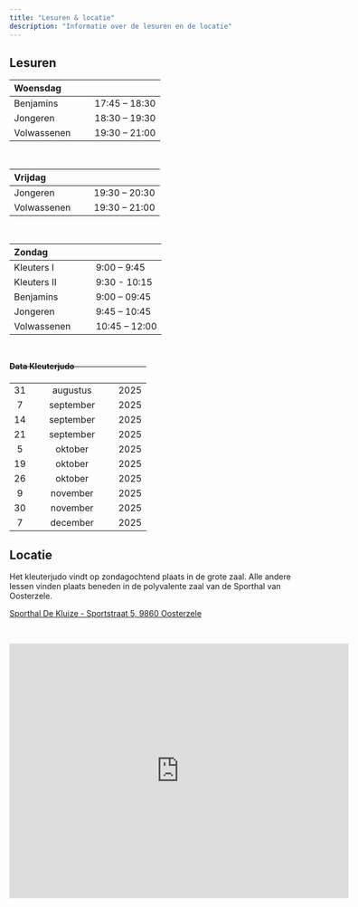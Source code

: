 ```yaml
---
title: "Lesuren & locatie"
description: "Informatie over de lesuren en de locatie"
---
```


## Lesuren

| Woensdag &nbsp; &nbsp; &nbsp; &nbsp; &nbsp; |               |
| :------------------------------------------ | :------------ |
| Benjamins                                   | 17:45 – 18:30 |
| Jongeren                                    | 18:30 – 19:30 |
| Volwassenen                                 | 19:30 – 21:00 |

&nbsp;

| Vrijdag &nbsp; &nbsp; &nbsp; &nbsp; &nbsp; &nbsp; &nbsp; &nbsp; |               |
| :-------------------------------------------------------------- | :------------ |
| Jongeren                                                        | 19:30 – 20:30 |
| Volwassenen                                                     | 19:30 – 21:00 |

&nbsp;

| Zondag &nbsp; &nbsp; &nbsp; &nbsp; &nbsp; &nbsp; &nbsp; &nbsp; |               |
| :------------------------------------------------------------- | :------------ |
| Kleuters I                                                     | 9:00 – 9:45   |
| Kleuters II                                                    | 9:30 - 10:15  |
| Benjamins                                                      | 9:00 – 09:45  |
| Jongeren                                                       | 9:45 – 10:45  |
| Volwassenen                                                    | 10:45 – 12:00 |

&nbsp;

<p style="margin-bottom:-1.5rem;"><strong>Data Kleuterjudo</strong></p>

|     | <span style="visibility:hidden;">Data Kleuterjudo</span> |      |
| :-: | :------------------------------------------------------: | ---- |
| 31  |                         augustus                         | 2025 |
|  7  |                        september                         | 2025 |
| 14  |                        september                         | 2025 |
| 21  |                        september                         | 2025 |
|  5  |                         oktober                          | 2025 |
| 19  |                         oktober                          | 2025 |
| 26  |                         oktober                          | 2025 |
|  9  |                         november                         | 2025 |
| 30  |                         november                         | 2025 |
|  7  |                         december                         | 2025 |

## Locatie

Het kleuterjudo vindt op zondagochtend plaats in de grote zaal. Alle andere lessen vinden plaats beneden in de polyvalente zaal van de Sporthal van Oosterzele.

<!-- Of gewoon HTML gebruiken -->
<a href="https://maps.app.goo.gl/Q8AyenhvYdnUiAMu7" target="_blank" rel="noopener noreferrer">
  Sporthal De Kluize - Sportstraat 5, 9860 Oosterzele
</a>

&nbsp;

<iframe src="https://www.google.com/maps/embed?pb=!1m18!1m12!1m3!1d5028.140722535339!2d3.7947159999999998!3d50.9409118!2m3!1f0!2f0!3f0!3m2!1i1024!2i768!4f13.1!3m3!1m2!1s0x47c30ac89903fe31%3A0x224c3b92638a84a9!2sSporthal%20De%20Kluize!5e0!3m2!1sen!2sbe!4v1755594562793!5m2!1sen!2sbe" width="600" height="450" style="border:0;" allowfullscreen="" loading="lazy" referrerpolicy="no-referrer-when-downgrade"></iframe>

